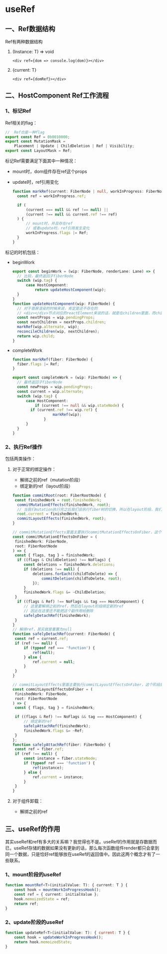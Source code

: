 # useRef

## 一、Ref数据结构

Ref有两种数据结构

1. (Instance: T) => void

   ```react
   <div ref={dom => console.log(dom)}></div>
   ```

2. {current: T}

   ```react
   <div ref={domRef}></div>
   ```

## 二、HostComponent Ref工作流程

### 1、标记Ref

Ref相关的flag：

```typescript
//  Ref也是一种flag
export const Ref = 0b0010000;
export const MutationMask =
	Placement | Update | ChildDeletion | Ref | Visibility;
export const LayoutMask = Ref;
```

标记Ref需要满足下面其中一种情况：

* mount时，dom组件存在ref这个props

* update时，ref引用变化

  ```typescript
  function markRef(current: FiberNode | null, workInProgress: FiberNode) {
  	const ref = workInProgress.ref;
  
  	if (
  		(current === null && ref !== null) ||
  		(current !== null && current.ref !== ref)
  	) {
  		// mount时，并且存在ref
  		// 或者update时，ref引用发生变化
  		workInProgress.flags |= Ref;
  	}
  }
  ```

标记的时机包括：

* beginWork

  ```typescript
  export const beginWork = (wip: FiberNode, renderLane: Lane) => {
  	// 比较，最终返回子fiberNode
  	switch (wip.tag) {
  		case HostComponent:
  			return updateHostComponent(wip);
  	}
  }
  function updateHostComponent(wip: FiberNode) {
  	// 对于首屏渲染的时候来说，肯定是还不存在的
  	// <div></div>节点对应的reactElement来说的话，就是在children里面，而children就存放在props里面
  	const nextProps = wip.pendingProps;
  	const nextChildren = nextProps.children;
  	markRef(wip.alternate, wip);
  	reconcileChildren(wip, nextChildren);
  	return wip.child;
  }
  ```
* completeWork

  ```typescript
  function markRef(fiber: FiberNode) {
  	fiber.flags |= Ref;
  }
  
  export const completeWork = (wip: FiberNode) => {
  	// 最终返回子fiberNode
  	const newProps = wip.pendingProps;
  	const current = wip.alternate;
  	switch (wip.tag) {
  		case HostComponent:
  			if (current !== null && wip.stateNode) {
          if (current.ref !== wip.ref) {
  					markRef(wip);
  				}
        }
    }
  }
  ```

### 2、执行Ref操作

包括两类操作：

1. 对于正常的绑定操作：

   * 解绑之前的ref（mutation阶段）
   * 绑定新的ref（layout阶段）

   ```typescript
   function commitRoot(root: FiberRootNode) {
   	const finishedWork = root.finishedWork;
     commitMutationEffects(finishedWork, root);
     // 当我们mutation执行完之后我们会执行fiber树的切换，所以在layout阶段，我们的wip fiber已经变成了currentFiber
     root.current = finishedWork;
     commitLayoutEffects(finishedWork, root);
   }
   
   // commitMutationEffects里面主要执行commitMutationEffectsOnFiber，这个阶段是解绑ref的
   const commitMutationEffectsOnFiber = (
   	finishedWork: FiberNode,
   	root: FiberRootNode
   ) => {
   	const { flags, tag } = finishedWork;
     if ((flags & ChildDeletion) !== NoFlags) {
   		const deletions = finishedWork.deletions;
   		if (deletions !== null) {
   			deletions.forEach((childToDelete) => {
   				commitDeletion(childToDelete, root);
   			});
   		}
   		finishedWork.flags &= ~ChildDeletion;
   	}
     if ((flags & Ref) !== NoFlags && tag === HostComponent) {
   		// 这里要解绑之前的ref，然后在layout阶段绑定新的ref
   		// 因此在这里还不能把这个副作用给删除
   		safelyDetachRef(finishedWork);
   	}
   }
   // 解绑ref，其实就是重置为null
   function safelyDetachRef(current: FiberNode) {
   	const ref = current.ref;
   	if (ref !== null) {
   		if (typeof ref === 'function') {
   			ref(null);
   		} else {
   			ref.current = null;
   		}
   	}
   }
   
   // commitLayoutEffects里面主要执行commitLayoutEffectsOnFiber，这个阶段是绑定新的ref的
   const commitLayoutEffectsOnFiber = (
   	finishedWork: FiberNode,
   	root: FiberRootNode
   ) => {
   	const { flags, tag } = finishedWork;
   
   	if ((flags & Ref) !== NoFlags && tag === HostComponent) {
   		// 绑定新的ref
   		safelyAttachRef(finishedWork);
   		finishedWork.flags &= ~Ref;
   	}
   };
   function safelyAttachRef(fiber: FiberNode) {
   	const ref = fiber.ref;
   	if (ref !== null) {
   		const instance = fiber.stateNode;
   		if (typeof ref === 'function') {
   			ref(instance);
   		} else {
   			ref.current = instance;
   		}
   	}
   }
   ```

2. 对于组件卸载：

   * 解绑之前的ref

## 三、useRef的作用

其实useRef和ref有多大的关系嘛？我觉得也不是。useRef的作用就是存数据而已，useRef存储的数据如果没有更新的话，那么每次函数组件render都只会拿到同一个数据，只是恰好ref能够放在useRef的返回值中。因此这两个概念才有了一些联系。

### 1、mount阶段的useRef

```typescript
function mountRef<T>(initialValue: T): { current: T } {
	const hook = mountWorkInProgressHook();
	const ref = { current: initialValue };
	hook.memoizedState = ref;
	return ref;
}
```

### 2、update阶段的useRef

```javascript
function updateRef<T>(initialValue: T): { current: T } {
	const hook = updateWorkInProgressHook();
	return hook.memoizedState;
}
```


